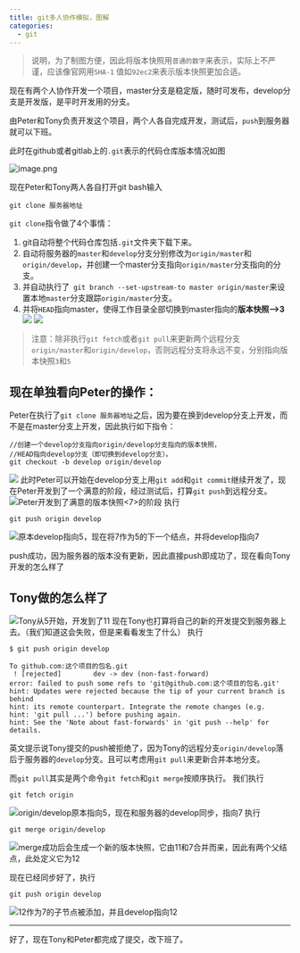 ```yaml
---
title: git多人协作模拟，图解
categories:
  - git
---
```




> 说明，为了制图方便，因此将版本快照用`普通的数字`来表示，实际上不严谨，应该像官网用`SHA-1` 值如`92ec2`来表示版本快照更加合适。

现在有两个人协作开发一个项目，master分支是稳定版，随时可发布，develop分支是开发版，是平时开发用的分支。

由Peter和Tony负责开发这个项目，两个人各自完成开发，测试后，`push`到服务器就可以下班。

此时在github或者gitlab上的`.git`表示的代码仓库版本情况如图


![image.png](https://upload-images.jianshu.io/upload_images/7177220-dc1eaec579917410.png?imageMogr2/auto-orient/strip%7CimageView2/2/w/1240)

现在Peter和Tony两人各自打开git bash输入
```
git clone 服务器地址
```
`git clone`指令做了4个事情：
1. git自动将整个代码仓库包括`.git`文件夹下载下来。
2. 自动将服务器的`master`和`develop`分支分别修改为`origin/master`和`origin/develop`，并创建一个master分支指向`origin/master`分支指向的分支。
3. 并自动执行了`
git branch --set-upstream-to master origin/master`来设置本地`master`分支跟踪`origin/master`分支。
4. 并将`HEAD`指向master，使得工作目录全部切换到master指向的**版本快照-->3**
![](https://upload-images.jianshu.io/upload_images/7177220-fcf78898bebfc417.png?imageMogr2/auto-orient/strip%7CimageView2/2/w/1240)
![](https://upload-images.jianshu.io/upload_images/7177220-d37ae374ddc3ea19.png?imageMogr2/auto-orient/strip%7CimageView2/2/w/1240)

> 注意：除非执行`git fetch`或者`git pull`来更新两个远程分支`origin/master`和`origin/develop`，否则远程分支将永远不变，分别指向版本快照`3`和`5`


## 现在单独看向Peter的操作：
Peter在执行了`git clone 服务器地址`之后，因为要在换到develop分支上开发，而不是在master分支上开发，因此执行如下指令：
```
//创建一个develop分支指向origin/develop分支指向的版本快照，
//HEAD指向develop分支（即切换到develop分支）。
git checkout -b develop origin/develop
```
![](https://upload-images.jianshu.io/upload_images/7177220-39554b0018a7bedf.png?imageMogr2/auto-orient/strip%7CimageView2/2/w/1240)
此时Peter可以开始在develop分支上用`git add`和`git commit`继续开发了，现在Peter开发到了一个满意的阶段，经过测试后，打算`git push`到远程分支。
![Peter开发到了满意的版本快照<7>的阶段](https://upload-images.jianshu.io/upload_images/7177220-6249d19f318b7639.png?imageMogr2/auto-orient/strip%7CimageView2/2/w/1240)
执行
```
git push origin develop
```
![原本develop指向5，现在将7作为5的下一个结点，并将develop指向7](https://upload-images.jianshu.io/upload_images/7177220-9a7e6eb652aea306.png?imageMogr2/auto-orient/strip%7CimageView2/2/w/1240)

push成功，因为服务器的版本没有更新，因此直接push即成功了，现在看向Tony开发的怎么样了
## Tony做的怎么样了
![Tony从5开始，开发到了11](https://upload-images.jianshu.io/upload_images/7177220-73fc3058e0bf890c.png?imageMogr2/auto-orient/strip%7CimageView2/2/w/1240)
现在Tony也打算将自己的新的开发提交到服务器上去。（我们知道这会失败，但是来看看发生了什么）
执行
```
$ git push origin develop

To github.com:这个项目的包名.git
 ! [rejected]        dev -> dev (non-fast-forward)
error: failed to push some refs to 'git@github.com:这个项目的包名.git'
hint: Updates were rejected because the tip of your current branch is behind
hint: its remote counterpart. Integrate the remote changes (e.g.
hint: 'git pull ...') before pushing again.
hint: See the 'Note about fast-forwards' in 'git push --help' for details.
```
英文提示说Tony提交的push被拒绝了，因为Tony的远程分支`origin/develop`落后于服务器的`develop`分支。且可以考虑用`git pull`来更新合并本地分支。

而`git pull`其实是两个命令`git fetch`和`git merge`按顺序执行。
我们执行
```
git fetch origin
```
![origin/develop原本指向5，现在和服务器的develop同步，指向7](https://upload-images.jianshu.io/upload_images/7177220-31c923e4a02c0102.png?imageMogr2/auto-orient/strip%7CimageView2/2/w/1240)
执行
```
git merge origin/develop
```
![merge成功后会生成一个新的版本快照，它由11和7合并而来，因此有两个父结点，此处定义它为12](https://upload-images.jianshu.io/upload_images/7177220-21451a0dc84005bc.png?imageMogr2/auto-orient/strip%7CimageView2/2/w/1240)

现在已经同步好了，执行
```
git push origin develop
```
![12作为7的子节点被添加，并且develop指向12](https://upload-images.jianshu.io/upload_images/7177220-f0065661723533a4.png?imageMogr2/auto-orient/strip%7CimageView2/2/w/1240)

---
好了，现在Tony和Peter都完成了提交，改下班了。






                                                                                                                                                                                                                                                                                                                                                                                                                                                                                                                                                                                                                                                                                                                                                                                                                                                                                                                                                                                                                                                                                                                                                                                                                                                                                                                                                                                                                                                                                                                                                                                                                                                                                                                                                                                                                                                                                                                                                                                                                                                                                                                                                                                                                                                                                                                                                                                                                                                                                                                                                                                                                                                                                                                                                                                                                                                                                                                                                                                                                                                                                                                                                                                                                                                                                                                                                                                                                                                                                                                                                                                                                                                                                                                                                                                                                                                                                                                                                                                                                                                                                                                                                                                                                                                                                                                                                                                                                                                                                                                                                                                                                                                                                                                                                                                                                                                                                                                                                                                                                                                                                                                                                                                                                                                                                                                                                                                                                                                                                                                                           